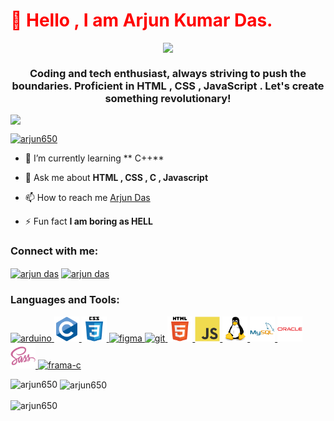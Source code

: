 <h1 style=" color:red;">
	👋 Hello , I am Arjun Kumar Das.
</h1>

<div style=" display:flex; justify-Content:center; align-items:center;">
  
<img src="https://user-images.githubusercontent.com/74038190/271839856-3b4607a1-1cc6-41f1-926f-892ae880e7a5.gif">
</div>
<h3 align="center">Coding and tech enthusiast, always striving to push the boundaries. Proficient in HTML , CSS , JavaScript . Let's create something revolutionary!</h3>

<div style=" display:flex; justify-content:center; align-items:center;"> 
	<img style="width: 100vw;" src="https://user-images.githubusercontent.com/74038190/212284158-e840e285-664b-44d7-b79b-e264b5e54825.gif">
</div>

<p align="left"> <a href="https://github.com/ryo-ma/github-profile-trophy"><img src="https://github-profile-trophy.vercel.app/?username=arjun650" alt="arjun650" /></a> </p>

- 🌱 I’m currently learning ** C++**

- 💬 Ask me about **HTML , CSS , C , Javascript** 

- 📫 How to reach me <a href="https://instagram.com/d.arjun03?igshid=MzNlNGNkZWQ4Mg==">Arjun Das</a>

- ⚡ Fun fact **I am boring as HELL**

<h3 align="left">Connect with me:</h3>
<p align="left">
<a href="https://linkedin.com/in/arjun das" target="blank"><img align="center" src="https://raw.githubusercontent.com/rahuldkjain/github-profile-readme-generator/master/src/images/icons/Social/linked-in-alt.svg" alt="arjun das" height="30" width="40" /></a>
<a href="https://fb.com/arjun das" target="blank"><img align="center" src="https://raw.githubusercontent.com/rahuldkjain/github-profile-readme-generator/master/src/images/icons/Social/facebook.svg" alt="arjun das" height="30" width="40" /></a>
</p>

<h3 align="left">Languages and Tools:</h3>
<p align="left"> <a href="https://www.arduino.cc/" target="_blank" rel="noreferrer"> <img src="https://cdn.worldvectorlogo.com/logos/arduino-1.svg" alt="arduino" width="40" height="40"/> </a> <a href="https://www.cprogramming.com/" target="_blank" rel="noreferrer"> <img src="https://raw.githubusercontent.com/devicons/devicon/master/icons/c/c-original.svg" alt="c" width="40" height="40"/> </a> <a href="https://www.w3schools.com/css/" target="_blank" rel="noreferrer"> <img src="https://raw.githubusercontent.com/devicons/devicon/master/icons/css3/css3-original-wordmark.svg" alt="css3" width="40" height="40"/> </a> <a href="https://www.figma.com/" target="_blank" rel="noreferrer"> <img src="https://www.vectorlogo.zone/logos/figma/figma-icon.svg" alt="figma" width="40" height="40"/> </a> <a href="https://git-scm.com/" target="_blank" rel="noreferrer"> <img src="https://www.vectorlogo.zone/logos/git-scm/git-scm-icon.svg" alt="git" width="40" height="40"/> </a> <a href="https://www.w3.org/html/" target="_blank" rel="noreferrer"> <img src="https://raw.githubusercontent.com/devicons/devicon/master/icons/html5/html5-original-wordmark.svg" alt="html5" width="40" height="40"/> </a> <a href="https://developer.mozilla.org/en-US/docs/Web/JavaScript" target="_blank" rel="noreferrer"> <img src="https://raw.githubusercontent.com/devicons/devicon/master/icons/javascript/javascript-original.svg" alt="javascript" width="40" height="40"/> </a> <a href="https://www.linux.org/" target="_blank" rel="noreferrer"> <img src="https://raw.githubusercontent.com/devicons/devicon/master/icons/linux/linux-original.svg" alt="linux" width="40" height="40"/> </a> <a href="https://www.mysql.com/" target="_blank" rel="noreferrer"> <img src="https://raw.githubusercontent.com/devicons/devicon/master/icons/mysql/mysql-original-wordmark.svg" alt="mysql" width="40" height="40"/> </a> <a href="https://www.oracle.com/" target="_blank" rel="noreferrer"> <img src="https://raw.githubusercontent.com/devicons/devicon/master/icons/oracle/oracle-original.svg" alt="oracle" width="40" height="40"/> </a> <a href="https://sass-lang.com" target="_blank" rel="noreferrer"> <img src="https://raw.githubusercontent.com/devicons/devicon/master/icons/sass/sass-original.svg" alt="sass" width="40" height="40"/> </a>
<a target="_blank" rel="noreferrer" href="https://frama-c.com/"> <img src="https://upload.wikimedia.org/wikipedia/commons/thumb/a/a8/Frama-C_logo%2C_full.png/800px-Frama-C_logo%2C_full.png" alt="frama-c" height="40"> </a>
</p>

<p><img align="left" src="https://github-readme-stats.vercel.app/api/top-langs?username=arjun650&show_icons=true&locale=en&layout=compact" alt="arjun650" /></p>

<p>&nbsp;<img align="center" src="https://github-readme-stats.vercel.app/api?username=arjun650&show_icons=true&locale=en" alt="arjun650" /></p>

<p><img align="center" src="https://github-readme-streak-stats.herokuapp.com/?user=arjun650&" alt="arjun650" /></p>
